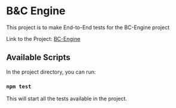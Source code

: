 # B&C Engine

This project is to make End-to-End tests for the BC-Engine project

Link to the Project:
[BC-Engine](https://github.com/Funnyadd/BC-Engine)

## Available Scripts

In the project directory, you can run:

### `npm test`

This will start all the tests available in the project.
